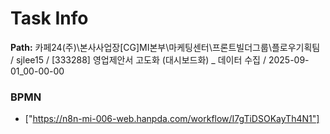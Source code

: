 # Task Info

**Path:** 카페24(주)\본사사업장\[CG]MI본부\마케팅센터\프론트빌더그룹\플로우기획팀 / sjlee15 / [333288] 영업제안서 고도화 (대시보드화) _ 데이터 수집 / 2025-09-01_00-00-00

### BPMN
- ["https://n8n-mi-006-web.hanpda.com/workflow/I7gTiDSOKayTh4N1"]

